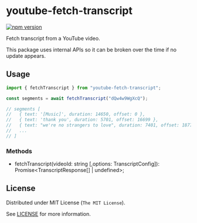 # youtube-fetch-transcript

[![npm version](https://badge.fury.io/js/youtube-fetch-transcript.svg)](https://badge.fury.io/js/youtube-fetch-transcript)

Fetch transcript from a YouTube video.

This package uses internal APIs so it can be broken over the time if no update appears.

## Usage

```js
import { fetchTranscript } from "youtube-fetch-transcript";

const segments = await fetchTranscript("dQw4w9WgXcQ");

// segments [
//   { text: '[Music]', duration: 14650, offset: 0 },
//   { text: 'thank you', duration: 5701, offset: 16699 },
//   { text: "we're no strangers to love", duration: 7401, offset: 18779 },
//   ...
// ]
```

### Methods

- fetchTranscript(videoId: string [,options: TranscriptConfig]): Promise<TranscriptResponse[] | undefined>;

## License

Distributed under MIT License (`The MIT License`).

See [LICENSE](LICENSE) for more information.
